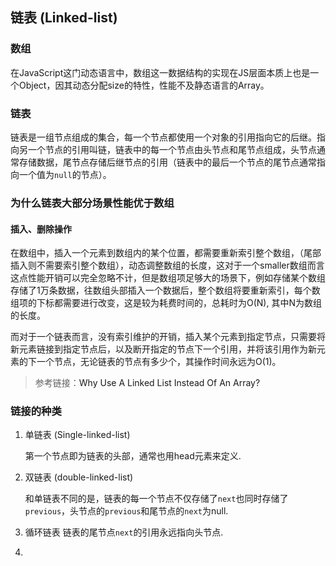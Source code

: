 ## 链表 (Linked-list)

### 数组
在JavaScript这门动态语言中，数组这一数据结构的实现在JS层面本质上也是一个Object，因其动态分配size的特性，性能不及静态语言的Array。

### 链表

链表是一组节点组成的集合，每一个节点都使用一个对象的引用指向它的后继。指向另一个节点的引用叫链，链表中的每一个节点由头节点和尾节点组成，头节点通常存储数据，尾节点存储后继节点的引用（链表中的最后一个节点的尾节点通常指向一个值为`null`的节点）。

### 为什么链表大部分场景性能优于数组

#### 插入、删除操作

在数组中，插入一个元素到数组内的某个位置，都需要重新索引整个数组，（尾部插入则不需要索引整个数组），动态调整数组的长度，这对于一个smaller数组而言这点性能开销可以完全忽略不计，但是数组项足够大的场景下，例如存储某个数组存储了1万条数据，往数组头部插入一个数据后，整个数组将要重新索引，每个数组项的下标都需要进行改变，这是较为耗费时间的，总耗时为O(N), 其中N为数组的长度。

而对于一个链表而言，没有索引维护的开销，插入某个元素到指定节点，只需要将新元素链接到指定节点后，以及断开指定的节点下一个引用，并将该引用作为新元素的下一个节点，无论链表的节点有多少个，其操作时间永远为O(1)。

<blockquote>参考链接：<a herf="https://medium.com/nerd-for-tech/why-use-a-linked-list-instead-of-an-array-f75cdebaad22">Why Use A Linked List Instead Of An Array?</a></blockquote>

### 链接的种类

1. 单链表 (Single-linked-list)

    第一个节点即为链表的头部，通常也用head元素来定义.

2. 双链表 (double-linked-list)

    和单链表不同的是，链表的每一个节点不仅存储了`next`也同时存储了`previous`，头节点的`previous`和尾节点的`next`为null.

3. 循环链表
    链表的尾节点`next`的引用永远指向头节点.

4.